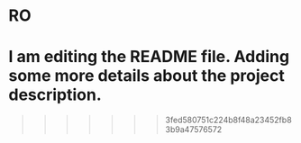# RO

I am editing the README file. Adding some more details about the project description.
=======

>>>>>>> 3fed580751c224b8f48a23452fb83b9a47576572
